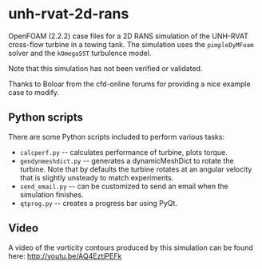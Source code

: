 unh-rvat-2d-rans
================
OpenFOAM (2.2.2) case files for a 2D RANS simulation of the UNH-RVAT cross-flow turbine in a towing tank. The simulation uses the `pimpleDyMFoam` solver and the `kOmegaSST` turbulence model. 

Note that this simulation has not been verified or validated.

Thanks to Boloar from the cfd-online forums for providing a nice example case to modify. 

Python scripts
--------------
There are some Python scripts included to perform various tasks:

  * `calcperf.py` -- calculates performance of turbine, plots torque.
  * `gendynmeshdict.py` -- generates a dynamicMeshDict to rotate the turbine. Note that by defaults the turbine
                     rotates at an angular velocity that is slightly unsteady to match experiments.
  * `send_email.py` -- can be customized to send an email when the simulation finishes.
  * `qtprog.py` -- creates a progress bar using PyQt.

Video
-----
A video of the vorticity contours produced by this simulation can be found here:
http://youtu.be/AQ4EztjPEFk
